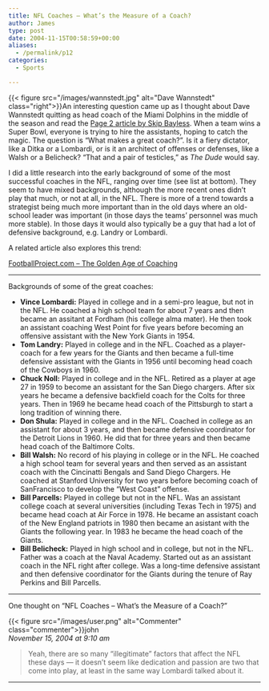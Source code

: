 ```yaml
---
title: NFL Coaches – What’s the Measure of a Coach?
author: James
type: post
date: 2004-11-15T00:58:59+00:00
aliases:
  - /permalink/p12
categories:
  - Sports

---
```

{{< figure src="/images/wannstedt.jpg" alt="Dave Wannstedt" class="right">}}An interesting question came up as I thought about Dave Wannstedt quitting as head coach of the Miami Dolphins in the middle of the season and read the [Page 2 article by Skip Bayless][1]. When a team wins a Super Bowl, everyone is trying to hire the assistants, hoping to catch the magic. The question is &#8220;What makes a great coach?&#8221;. Is it a fiery dictator, like a Ditka or a Lombardi, or is it an architect of offenses or defenses, like a Walsh or a Belicheck? &#8220;That and a pair of testicles,&#8221; as _The Dude_ would say.

I did a little research into the early background of some of the most successful coaches in the NFL, ranging over time (see list at bottom). They seem to have mixed backgrounds, although the more recent ones didn&#8217;t play that much, or not at all, in the NFL. There is more of a trend towards a strategist being much more important than in the old days where an old-school leader was important (in those days the teams&#8217; personnel was much more stable). In those days it would also typically be a guy that had a lot of defensive background, e.g. Landry or Lombardi.

A related article also explores this trend:

[FootballProject.com &#8211; The Golden Age of Coaching][2]
  
****

Backgrounds of some of the great coaches:

* **Vince Lombardi:** Played in college and in a semi-pro league, but not in the NFL. He coached a high school team for about 7 years and then became an assitant at Fordham (his college alma mater). He then took an assistant coaching West Point for five years before becoming an offensive assistant with the New York Giants in 1954.
* **Tom Landry:** Played in college and in the NFL. Coached as a player-coach for a few years for the Giants and then became a full-time defensive assistant with the Giants in 1956 until becoming head coach of the Cowboys in 1960.
* **Chuck Noll:** Played in college and in the NFL. Retired as a player at age 27 in 1959 to become an assistant for the San Diego chargers. After six years he became a defensive backfield coach for the Colts for three years. Then in 1969 he became head coach of the Pittsburgh to start a long tradition of winning there.
* **Don Shula:** Played in college and in the NFL. Coached in college as an assistant for about 3 years, and then became defensive coordinator for the Detroit Lions in 1960. He did that for three years and then became head coach of the Baltimore Colts.
* **Bill Walsh:** No record of his playing in college or in the NFL. He coached a high school team for several years and then served as an assistant coach with the Cincinatti Bengals and Sand Diego Chargers. He coached at Stanford University for two years before becoming coach of SanFrancisco to develop the &#8220;West Coast&#8221; offense.
* **Bill Parcells:** Played in college but not in the NFL. Was an assistant college coach at several universities (including Texas Tech in 1975) and became head coach at Air Force in 1978. He became an assistant coach of the New England patriots in 1980 then became an asistant with the Giants the following year. In 1983 he became the head coach of the Giants.
* **Bill Belicheck:** Played in high school and in college, but not in the NFL. Father was a coach at the Naval Academy. Started out as an assistant coach in the NFL right after college. Was a long-time defensive assistant and then defensive coordinator for the Giants during the tenure of Ray Perkins and Bill Parcells.

****
 One thought on “NFL Coaches – What’s the Measure of a Coach?”

{{< figure src="/images/user.png" alt="Commenter" class="commenter">}}john  
_November 15, 2004 at 9:10 am_

>Yeah, there are so many “illegitimate” factors that affect the NFL these days — it doesn’t seem like dedication and passion are two that come into play, at least in the same way Lombardi talked about it.

****

 [1]: http://sports.espn.go.com/espn/page2/story?page=bayless/041112
 [2]: https://web.archive.org/web/20050227004251/http://www.footballproject.com/story.php?storyid=445
